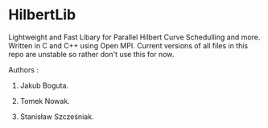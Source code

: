 # HilbertLib
Lightweight and Fast Libary for Parallel Hilbert Curve Schedulling and more.
Written in C and C++ using Open MPI.
Current versions of all files in this repo are unstable so rather don't use this for now.

Authors :
1) Jakub Boguta. 

2) Tomek Nowak. 

3) Stanisław Szcześniak. 

